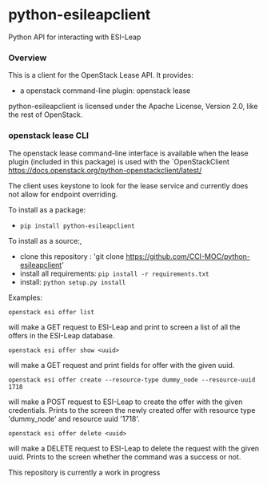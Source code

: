 # python-esileapclient

Python API for interacting with ESI-Leap

### Overview

This is a client for the OpenStack Lease API. It provides:

   - a openstack command-line plugin: openstack lease

python-esileapclient is licensed under the Apache License, Version 2.0, like the rest of OpenStack.

### openstack lease CLI

The openstack lease command-line interface is available when the lease plugin (included in this package) is used with the `OpenStackClient https://docs.openstack.org/python-openstackclient/latest/

The client uses keystone to look for the lease service and currently does not allow for endpoint overriding.

To install as a package:
 - `pip install python-esileapclient`

To install as a source:,
 - clone this repository : 'git clone https://github.com/CCI-MOC/python-esileapclient'
 - install all requirements:  `pip install -r requirements.txt`
 - install:    `python setup.py install`

Examples:

    openstack esi offer list

will make a GET request to ESI-Leap and print to screen a list of all the offers in the ESI-Leap database.

    openstack esi offer show <uuid>

will make a GET request and print fields for offer with the given uuid.

    openstack esi offer create --resource-type dummy_node --resource-uuid 1718

will make a POST request to ESI-Leap to create the offer with the given credentials. Prints to the screen the newly created offer with resource type 'dummy_node' and resource uuid '1718'.

    openstack esi offer delete <uuid>

will make a DELETE request to ESI-Leap to delete the request with the given uuid. Prints to the screen whether the command was a success or not.


This repository is currently a work in progress
